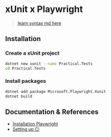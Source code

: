 # xUnit x Playwright

> [learn syntax md here](https://dillinger.io/)
>
>
>

## Installation

### Create a xUnit project

```sh
dotnet new xunit --name Practical.Tests
cd Practical.Tests
```

### Install packages

```sh
dotnet add package Microsoft.Playwright.Xunit
dotnet build
```



## Documentation & References

- [Installation Playwright](https://playwright.dev/dotnet/docs/intro)
- [Setting up CI](https://playwright.dev/dotnet/docs/ci-intro)

